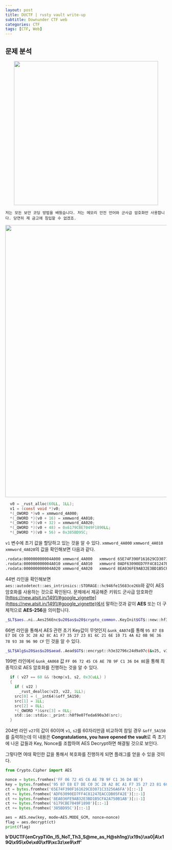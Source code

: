 ```yaml
---
layout: post
title: DUCTF | rusty vault write-up
subtitle: Downunder CTF web
categories: CTF
tags: [CTF, Web]
---
```


## 문제 분석

<p align="center">
<img src ="https://github.com/peoplstar/peoplstar.github.io/assets/78135526/5d682c59-2f76-484d-9b8c-83ac4ff5b8c4" width = 450>
</p>

```
저는 모든 보안 코딩 방법을 배웠습니다. 저는 메모리 안전 언어와 군사급 암호화만 사용합니다. 당연히 제 금고에 침입할 수 없겠죠.
```

<p align="center">
<img src ="https://github.com/peoplstar/peoplstar.github.io/assets/78135526/caf7be7a-5092-4d42-9e8e-b2ea1a1e2675" width = 850>
</p>

```C
  v0 = _rust_alloc(60LL, 1LL);
  v1 = (const void *)v0;
  *(_OWORD *)v0 = xmmword_4A000;
  *(_OWORD *)(v0 + 16) = xmmword_4A010;
  *(_OWORD *)(v0 + 32) = xmmword_4A020;
  *(_QWORD *)(v0 + 48) = 0x6179CBE7049F1890LL;
  *(_DWORD *)(v0 + 56) = 0x385BD95C;
```

`v1` 변수에 초기 값을 할당하고 있는 것을 알 수 있다. `xmmword_4A000` `xmmword_4A010` `xmmword_4A020`의 값을 확인해보면 다음과 같다.

```bash
.rodata:000000000004A000 xmmword_4A000   xmmword 65E74F390F161629CD3071C33256A6FAh
.rodata:000000000004A010 xmmword_4A010   xmmword 0ADF63090ED7FF4C81247EACCDB05FA2Eh
.rodata:000000000004A020 xmmword_4A020   xmmword 8EA036FE9AB32E3BD1B5CFA2A750B1ABh
```

44번 라인을 확인해보면 `aes::autodetect::aes_intrinsics::STORAGE::hc946fe15683ce26b`와 같이 AES 암호화를 사용하는 것으로 확인된다. 문제에서 제공해준 키워드 군사급 암호화란 [https://new.atsit.in/1491/#google_vignette](https://new.atsit.in/1491/#google_vignette)에서 말하는것과 같이 **AES** 또는 더 구체적으로 **AES-256**을 의미합니다.

```bash
_$LT$aes..ni..Aes256Enc$u20$as$u20$crypto_common..KeyInit$GT$::new::hf32da104863c2ae4(src, &unk_4A074);
```

66번 라인을 통해서 AES 관련 초기 Key값이 무엇인지 `&unk_4A074`를 통해 `95 87 E8 E7 DE C0 3C 28 A2 8C A1 F7 35 27 23 81 6C 21 6E 10 71 4A 62 0B 9E 36 78 93 38 96 90 CF` 인 것을 알 수 있다.

```bash
_$LT$Alg$u20$as$u20$aead..Aead$GT$::encrypt::h3e32796c24d9a97c(&v25, v31, &unk_4A068, v7, v18);
```

199번 라인에서 `&unk_4A068` 값 `FF 06 72 45 C6 AE 7B 9F C1 36 D4 8E`을 통해 최종적으로 AES 암호화를 진행하는 것을 알 수 있다.

```C
  if ( v27 == 60 && !bcmp(v1, s2, 0x3CuLL) )
  {
    if ( v22 )
      _rust_dealloc(v23, v22, 1LL);
    src[0] = (__int64)&off_5A150;
    src[1] = 1LL;
    src[2] = 8LL;
    *(_OWORD *)&src[3] = 0LL;
    std::io::stdio::_print::h8f9e07feda690a3d(src);
  }
```

204번 라인 `v27`의 값이 60이며 `v1`, `s2`를 60자리만큼 비교하여 참일 경우 `&off_5A150`를 출력하는데 이 내용은 **Congratulations, you have opened the vault**로 즉 초기에 나온 값들과 Key, Nonce를 조합하여 AES Decrypt하면 해결될 것으로 보인다.

그렇다면 여태 확인한 값을 통해서 복호화를 진행하게 되면 플래그를 얻을 수 있을 것이다.

```python
from Crypto.Cipher import AES

nonce = bytes.fromhex('FF 06 72 45 C6 AE 7B 9F C1 36 D4 8E')
key = bytes.fromhex('95 87 E8 E7 DE C0 3C 28 A2 8C A1 F7 35 27 23 81 6C 21 6E 10 71 4A 62 0B 9E 36 78 93 38 96 90 CF')
ct = bytes.fromhex('65E74F390F161629CD3071C33256A6FA')[::-1]
ct += bytes.fromhex('ADF63090ED7FF4C81247EACCDB05FA2E')[::-1]
ct += bytes.fromhex('8EA036FE9AB32E3BD1B5CFA2A750B1AB')[::-1]
ct += bytes.fromhex('6179CBE7049F1890')[::-1]
ct += bytes.fromhex('385BD95C')[::-1]

aes = AES.new(key, mode=AES.MODE_GCM, nonce=nonce)
flag = aes.decrypt(ct)
print(flag)
```

**b'DUCTF{enCrypTi0n_I5_NoT_Th3_S@me_as_H@sh1ng}\x19s}\xa0|A\x19Q\x95\x0e\xd0\xf9\xc3z\xe9\xff'**